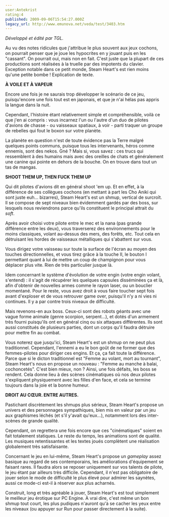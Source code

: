 ```yaml
---
user:Antekrist
rating:4
published: 2009-09-06T15:54:27.000Z
legacy_url: http://www.emunova.net/veda/test/3403.htm
---
```

_Développé et édité par TGL._  

  

Au vu des notes ridicules que j'attribue le plus souvent aux jeux cochons, on pourrait penser que je joue les hypocrites en y jouant puis en les "cassant". On pourrait oui, mais non en fait. C'est juste que la plupart de ces productions sont réalisées à la truelle par des impotents du clavier. Exception notable dans ce petit monde, Steam Heart's est rien moins qu'une petite bombe ! Explication de texte.  

  

**À VOILE ET À VAPEUR**  

Encore une fois je ne saurais trop développer le scénario de ce jeu, puisqu'encore une fois tout est en japonais, et que je n'ai hélas pas appris la langue dans la nuit.  

Cependant, l'histoire étant relativement simple et compréhensible, voilà ce que j'en ai compris : vous incarnez l'un ou l'autre d'un duo de pilotes d'avions de chasse - ou vaisseaux spatiaux, à voir - parti traquer un groupe de rebelles qui fout le boxon sur votre planète.  

La planète en question n'est de toute évidence pas la Terre malgré quelques points communs, puisque tous les intervenants, héros comme ennemis, sont des nekos. Gné ? Mais si, vous savez : ces trucs qui ressemblent à des humains mais avec des oreilles de chats et généralement une canine qui pointe en dehors de la bouche. On en trouve dans tout un tas de mangas.  

  

**SHOOT THEM UP, THEN FUCK THEM UP**  

Qui dit pilotes d'avions dit en général shoot 'em up. Et en effet, à la différence de ses collègues cochons (en mettant à part les Cho Aniki qui sont juste euh... bizarres), Steam Heart's est un shmup, vertical de surcroît. Il se compose de sept niveaux bien évidemment gardés par des boss, sur lesquels nous reviendrons parce qu'ils constituent le principal attrait du _soft_.  

Après avoir choisi votre pilote entre le mec et la nana (pas grande différence entre les deux), vous traverserez des environnements pour le moins classiques, volant au-dessus des mers, des forêts, etc. Tout cela en détruisant les hordes de vaisseaux métalliques qui s'abattent sur vous.  

Vous dirigez votre vaisseau sur toute la surface de l'écran au moyen des touches directionnelles, et vous tirez grâce à la touche II, le bouton I permettant quant à lui de mettre un coup de champignon pour vous déplacer plus vite. Rien de très particulier jusque là.  

Idem concernant le système d'évolution de votre engin (votre engin volant, s'entend) : il s'agit de récupérer les quelques capsules disséminées ça et là, afin d'obtenir de nouvelles armes comme le rayon laser, ou un bouclier momentané. Pour le reste, vous avez droit à vous faire toucher sept fois avant d'exploser et de vous retrouver game over, puisqu'il n'y a ni vies ni continues. Il y a par contre trois niveaux de difficulté.  

Mais revenons-en aux boss. Ceux-ci sont des robots géants avec une vague forme animale (genre scorpion, serpent...), et dotés d'un armement très fourni puisqu'ils ont en général cinq ou six attaques différentes. Ils sont aussi constitués de plusieurs parties, dont un corps qu'il faudra détruire pour mettre fin au combat.  

Vous noterez que jusqu'ici, Steam Heart's est un shmup on ne peut plus traditionnel. Cependant, l'ennemi a eu le bon goût de ne former que des femmes-pilotes pour diriger ces engins. Et ça, ça fait toute la différence. Parce que si le dicton traditionnel est "Femme au volant, mort au tournant", Steam Heart's nous en propose un nouveau : "Femme au manche à balai, cochoncetés". C'est bien mieux, non ? Ainsi, une fois défaits, les boss se rendent. Cela donne lieu à des scènes cinématiques où nos deux pilotes s'expliquent physiquement avec les filles d'en face, et cela se termine toujours dans la joie et la bonne humeur.  

  

**DROIT AU CŒUR. ENTRE AUTRES.**  

Pastichant discrètement les shmups plus sérieux, Steam Heart's propose un univers et des personnages sympathiques, bien mis en valeur par un jeu aux graphismes léchés (et s'il y'avait qu'eux...), notamment lors des inter-scènes de grande qualité.  

Cependant, on regrettera une fois encore que ces "cinématiques" soient en fait totalement statiques. Le reste du temps, les animations sont de qualité. Les musiques retentissantes et les textes joués complètent une réalisation globalement très satisfaisante.  

Concernant le jeu en lui-même, Steam Heart's propose un _gameplay_ assez basique au regard de ses contemporains, les améliorations d'équipement se faisant rares. Il faudra alors se reposer uniquement sur vos talents de pilote, le jeu étant par ailleurs très difficile. Cependant, il n'est pas obligatoire de jouer selon le mode de difficulté le plus élevé pour admirer les saynètes, aussi ce mode-ci est-il à réserver aux plus acharnés.  

Construit, long et très agréable à jouer, Steam Heart's est tout simplement le meilleur jeu érotique sur PC Engine. À vrai dire, c'est même un bon shmup tout court, les plus pudiques n'auront qu'à se cacher les yeux entre les niveaux (ou appuyer sur Run pour passer directement à la suite).